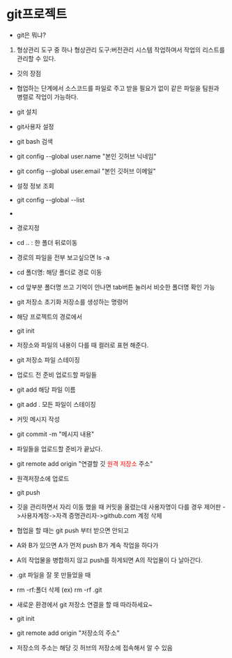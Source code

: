 # git프로젝트

- git은 뭐냐?

1. 형상관리 도구 중 하나 형상관리 도구:버전관리 시스템 작업하며서 작업의 리스트를 관리할 수 있다.

- 깃의 장점
- 협업하는 단계에서 소스코드를 파일로 주고 받을 필요가 없이 같은 파일을 팀원과 병렬로 작업이 가능하다.
- git 설치

- git사용자 설정

- git bash 검색

- git config --global user.name "본인 깃허브 닉네임"
- git config --global user.email "본인 깃허브 이메일"

- 설정 정보 조회
- git config --global --list
-

- 경로지정
- cd .. : 한 폴더 뒤로이동
- 경로의 파일을 전부 보고싶으면 ls -a
- cd 폴더명: 해당 폴더로 경로 이동
- cd 앞부분 폴더명 쓰고 기억이 안나면 tab버튼 눌러서 비슷한 폴더명 확인 가능

- git 저장소 초기화 저장소를 생성하는 명령어
- 해당 프로젝트의 경로에서
- git init

- 저장소와 파일의 내용이 다를 때 컬러로 표현 해준다.

- git 저장소 파일 스테이징
- 업로드 전 준비 업로드할 파일들
- git add 해당 파일 이름
- git add . 모든 파일이 스테이징
- 커밋 메시지 작성
- git commit -m "메시지 내용"

- 파일들을 업로드할 준비가 끝났다.
- git remote add origin "연결할 깃 <span style="color:red"> 원격 저장소 </span>주소"

- 원격저장소에 업로드
- git push 

- 깃을 관리하면서 자리 이동 했을 때 커밋을 올렸는데 사용자명이 다를 경우 제어판 ->사용자계정->자격 증명관리자->github.com  계정 삭제

- 협업을 할 때는 git push 부터 받으면 안되고

- A와 B가 있으면 A가 먼저 push B가 계속 작업을 하다가
- A의 작업물을 병합하지 않고 push를 하게되면 A의 작업물이 다 날아간다.

- .git 파일을 잘 못 만들었을 때 
- rm -rf:폴더 삭제 (ex) rm -rf .git

- 새로운 환경에서 git 저장소 연결을 할 때 따라하세요~
- git init
- git remote add origin "저장소의 주소"
- 저장소의 주소는 해당 깃 허브의 저장소에 접속해서 알 수 있음

